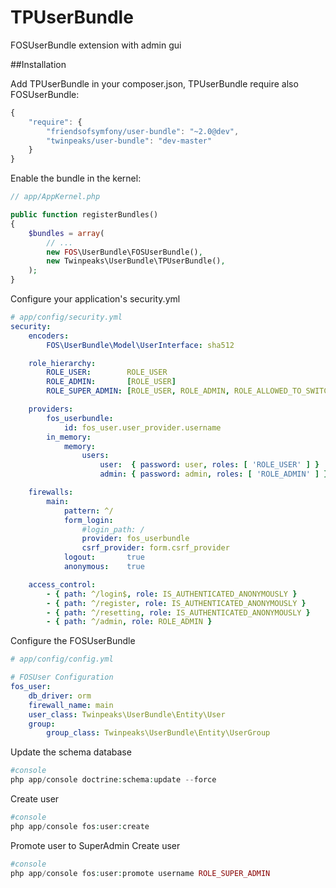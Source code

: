 TPUserBundle
============

FOSUserBundle extension with admin gui

##Installation

Add TPUserBundle in your composer.json, TPUserBundle require also FOSUserBundle:

```js
{
    "require": {
        "friendsofsymfony/user-bundle": "~2.0@dev",
        "twinpeaks/user-bundle": "dev-master"
    }
}
```

Enable the bundle in the kernel:

``` php
// app/AppKernel.php

public function registerBundles()
{
    $bundles = array(
        // ...
        new FOS\UserBundle\FOSUserBundle(),
        new Twinpeaks\UserBundle\TPUserBundle(),
    );
}
```

Configure your application's security.yml

``` yaml
# app/config/security.yml
security:
    encoders:
        FOS\UserBundle\Model\UserInterface: sha512

    role_hierarchy:
        ROLE_USER:        ROLE_USER
        ROLE_ADMIN:       [ROLE_USER]
        ROLE_SUPER_ADMIN: [ROLE_USER, ROLE_ADMIN, ROLE_ALLOWED_TO_SWITCH]

    providers:
        fos_userbundle:
            id: fos_user.user_provider.username
        in_memory:
            memory:
                users:
                    user:  { password: user, roles: [ 'ROLE_USER' ] }
                    admin: { password: admin, roles: [ 'ROLE_ADMIN' ] }

    firewalls:
        main:
            pattern: ^/
            form_login:
                #login_path: /
                provider: fos_userbundle
                csrf_provider: form.csrf_provider
            logout:       true
            anonymous:    true

    access_control:
        - { path: ^/login$, role: IS_AUTHENTICATED_ANONYMOUSLY }
        - { path: ^/register, role: IS_AUTHENTICATED_ANONYMOUSLY }
        - { path: ^/resetting, role: IS_AUTHENTICATED_ANONYMOUSLY }
        - { path: ^/admin, role: ROLE_ADMIN }
```        

Configure the FOSUserBundle

``` yaml
# app/config/config.yml

# FOSUser Configuration
fos_user:
    db_driver: orm
    firewall_name: main
    user_class: Twinpeaks\UserBundle\Entity\User
    group:
        group_class: Twinpeaks\UserBundle\Entity\UserGroup
```     

Update the schema database

``` php
#console
php app/console doctrine:schema:update --force
```

Create user
``` php
#console
php app/console fos:user:create
```

Promote user to SuperAdmin
Create user
``` php
#console
php app/console fos:user:promote username ROLE_SUPER_ADMIN
```
